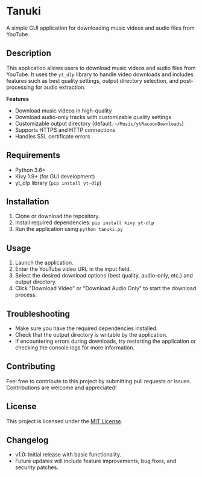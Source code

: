 
**Tanuki**
=====================================

A simple GUI application for downloading music videos and audio files from 
YouTube.

**Description**
---------------

This application allows users to download music videos and audio files 
from YouTube. It uses the `yt_dlp` library to handle video downloads and 
includes features such as best quality settings, output directory 
selection, and post-processing for audio extraction.

**Features**

*   Download music videos in high-quality
*   Download audio-only tracks with customizable quality settings
*   Customizable output directory (default: `~/Music/ytRacoonDownloads`)
*   Supports HTTPS and HTTP connections
*   Handles SSL certificate errors

**Requirements**
----------------

*   Python 3.6+
*   Kivy 1.9+ (for GUI development)
*   yt_dlp library (`pip install yt-dlp`)

**Installation**
---------------

1.  Clone or download the repository.
2.  Install required dependencies: `pip install kivy yt-dlp`
3.  Run the application using `python tanuki.py`

**Usage**
--------

1.  Launch the application.
2.  Enter the YouTube video URL in the input field.
3.  Select the desired download options (best quality, audio-only, etc.) 
and output directory.
4.  Click "Download Video" or "Download Audio Only" to start the download 
process.

**Troubleshooting**
------------------

*   Make sure you have the required dependencies installed.
*   Check that the output directory is writable by the application.
*   If encountering errors during downloads, try restarting the 
application or checking the console logs for more information.

**Contributing**
---------------

Feel free to contribute to this project by submitting pull requests or 
issues. Contributions are welcome and appreciated!

**License**
-----------

This project is licensed under the [MIT 
License](https://opensource.org/licenses/MIT).

**Changelog**
-------------

*   v1.0: Initial release with basic functionality.
*   Future updates will include feature improvements, bug fixes, and 
    security patches.
